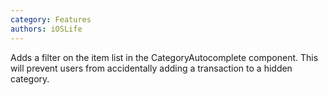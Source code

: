 ```yaml
---
category: Features
authors: iOSLife
---
```


Adds a filter on the item list in the CategoryAutocomplete component. This will prevent users from accidentally adding a transaction to a hidden category.